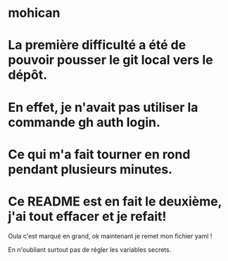 # mohican
# La première difficulté a été de pouvoir pousser le git local vers le dépôt.
# En effet, je n'avait pas utiliser la commande gh auth login.
# Ce qui m'a fait tourner en rond pendant plusieurs minutes.
# Ce README est en fait le deuxième, j'ai tout effacer et je refait!

Oula c'est marqué en grand, ok maintenant je remet mon fichier yaml !

En n'oubliant surtout pas de régler les variables secrets.
